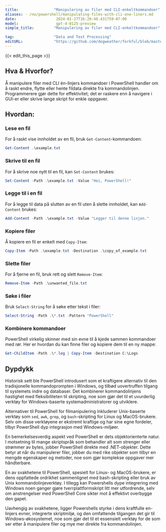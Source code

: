 ```yaml
---
title:                "Manipulering av filer med CLI-enkeltkommandoer"
aliases: - /no/powershell/manipulating-files-with-cli-one-liners.md
date:                  2024-01-27T16:20:40.431759-07:00
model:                 gpt-4-0125-preview
simple_title:         "Manipulering av filer med CLI-enkeltkommandoer"

tag:                  "Data and Text Processing"
editURL:              "https://github.com/dogweather/forkful/blob/master/content/no/powershell/manipulating-files-with-cli-one-liners.md"
---
```


{{< edit_this_page >}}

## Hva & Hvorfor?

Å manipulere filer med CLI én-linjers kommandoer i PowerShell handler om å raskt endre, flytte eller hente fildata direkte fra kommandolinjen. Programmerere gjør dette for effektivitet; det er raskere enn å navigere i GUI-er eller skrive lange skript for enkle oppgaver.

## Hvordan:

### Lese en fil
For å raskt vise innholdet av en fil, bruk `Get-Content`-kommandoen:
```PowerShell
Get-Content .\example.txt
```

### Skrive til en fil
For å skrive noe nytt til en fil, kan `Set-Content` brukes:
```PowerShell
Set-Content -Path .\example.txt -Value "Hei, PowerShell!"
```

### Legge til i en fil
For å legge til data på slutten av en fil uten å slette innholdet, kan `Add-Content` brukes:
```PowerShell
Add-Content -Path .\example.txt -Value "Legger til denne linjen."
```

### Kopiere filer
Å kopiere en fil er enkelt med `Copy-Item`:
```PowerShell
Copy-Item -Path .\example.txt -Destination .\copy_of_example.txt
```

### Slette filer
For å fjerne en fil, bruk rett og slett `Remove-Item`:
```PowerShell
Remove-Item -Path .\unwanted_file.txt
```

### Søke i filer
Bruk `Select-String` for å søke etter tekst i filer:
```PowerShell
Select-String -Path .\*.txt -Pattern "PowerShell"
```

### Kombinere kommandoer
PowerShell virkelig skinner med sin evne til å kjede sammen kommandoer med rør. Her er hvordan du kan finne filer og kopiere dem til en ny mappe:
```PowerShell
Get-ChildItem -Path .\*.log | Copy-Item -Destination C:\Logs
```

## Dypdykk

Historisk sett ble PowerShell introdusert som et kraftigere alternativ til den tradisjonelle kommandoprompten i Windows, og tilbød uovertruffen tilgang til systemets indre og databaser. Det kombinerer kommandolinjens hastighet med fleksibiliteten til skripting, noe som gjør det til et uvurderlig verktøy for Windows-baserte systemadministratorer og utviklere.

Alternativer til PowerShell for filmanipulering inkluderer Unix-baserte verktøy som `sed`, `awk`, `grep`, og `bash`-skripting for Linux og MacOS-brukere. Selv om disse verktøyene er ekstremt kraftige og har sine egne fordeler, tilbyr PowerShell dyp integrasjon med Windows-miljøer.

En bemerkelsesverdig aspekt ved PowerShell er dets objektorienterte natur. I motsetning til mange skriptspråk som behandler alt som strenger eller strømmer av bytes, jobber PowerShell direkte med .NET-objekter. Dette betyr at når du manipulerer filer, jobber du med rike objekter som tilbyr en mengde egenskaper og metoder, noe som gjør komplekse oppgaver mer håndterbare.

En av svakhetene til PowerShell, spesielt for Linux- og MacOS-brukere, er dens oppfattede ordrikhet sammenlignet med bash-skripting eller bruk av Unix kommandolinjeverktøy. I tillegg kan Powershells dype integrering med Windows noen ganger gjøre tverrplattformskript litt mer utfordrende, selv om anstrengelser med PowerShell Core sikter mot å effektivt overbygge den gapet.

Uavhengig av svakhetene, ligger Powershells styrke i dens kraftfulle en-linjers evner, integrerte skriptmiljø, og den omfattende tilgangen det gir til Windows-økosystemet, noe som gjør det til et essensielt verktøy for de som ser etter å manipulere filer og mye mer direkte fra kommandolinjen.
